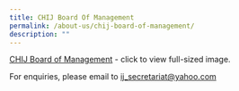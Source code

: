 ```yaml
---
title: CHIJ Board Of Management
permalink: /about-us/chij-board-of-management/
description: ""
---
```

[CHIJ Board of Management](/files/PDF%20for%20subpages/ij%20bom%20members%20photo%20chart%2020230101%20(with%20sub-com%20title).pdf) - click to view full-sized image.



For enquiries, please email to [ij\_secretariat@yahoo.com](mailto:ij_secretariat@yahoo.com)